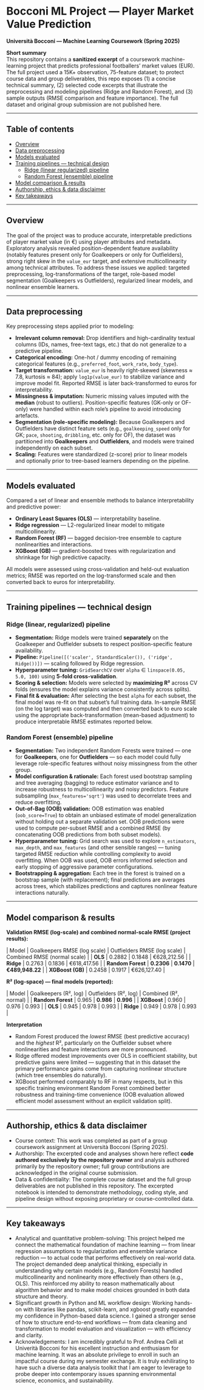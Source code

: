# Bocconi ML Project — Player Market Value Prediction  
**Università Bocconi — Machine Learning Coursework (Spring 2025)**

**Short summary**  
This repository contains a **sanitized excerpt** of a coursework machine-learning project that predicts professional footballers’ market values (EUR). The full project used a 15K+ observation, 75-feature dataset; to protect course data and group deliverables, this repo exposes (1) a concise technical summary, (2) selected code excerpts that illustrate the preprocessing and modeling pipelines (Ridge and Random Forest), and (3) sample outputs (RMSE comparison and feature importance). The full dataset and original group submission are not published here.

---

## Table of contents
- [Overview](#overview)  
- [Data preprocessing](#data-preprocessing)  
- [Models evaluated](#models-evaluated)  
- [Training pipelines — technical design](#training-pipelines---technical-design)  
  - [Ridge (linear regularized) pipeline](#ridge-linear-regularized-pipeline)  
  - [Random Forest (ensemble) pipeline](#random-forest-ensemble-pipeline)  
- [Model comparison & results](#model-comparison--results)  
- [Authorship, ethics & data disclaimer](#authorship-ethics--data-disclaimer)  
- [Key takeaways](#key-takeaways-to-be-completed-by-author)

---

## Overview
The goal of the project was to produce accurate, interpretable predictions of player market value (in €) using player attributes and metadata. Exploratory analysis revealed position-dependent feature availability (notably features present only for Goalkeepers or only for Outfielders), strong right skew in the `value_eur` target, and extensive multicollinearity among technical attributes. To address these issues we applied: targeted preprocessing, log-transformations of the target, role-based model segmentation (Goalkeepers vs Outfielders), regularized linear models, and nonlinear ensemble learners.

---

## Data preprocessing
Key preprocessing steps applied prior to modeling:

- **Irrelevant column removal:** Drop identifiers and high-cardinality textual columns (IDs, names, free-text tags, etc.) that do not generalize to a predictive pipeline.  
- **Categorical encoding:** One-hot / dummy encoding of remaining categorical features (e.g., `preferred_foot`, `work_rate`, `body_type`).  
- **Target transformation:** `value_eur` is heavily right-skewed (skewness ≈ 7.8, kurtosis ≈ 84); apply `log1p(value_eur)` to stabilize variance and improve model fit. Reported RMSE is later back-transformed to euros for interpretability.  
- **Missingness & imputation:** Numeric missing values imputed with the **median** (robust to outliers). Position-specific features (GK-only or OF-only) were handled within each role’s pipeline to avoid introducing artefacts.  
- **Segmentation (role-specific modeling):** Because Goalkeepers and Outfielders have distinct feature sets (e.g., `goalkeeping_speed` only for GK; `pace`, `shooting`, `dribbling`, etc. only for OF), the dataset was partitioned into **Goalkeepers** and **Outfielders**, and models were trained independently on each subset.  
- **Scaling:** Features were standardized (z-score) prior to linear models and optionally prior to tree-based learners depending on the pipeline.

---

## Models evaluated
Compared a set of linear and ensemble methods to balance interpretability and predictive power:

- **Ordinary Least Squares (OLS)** — interpretability baseline.  
- **Ridge regression** — L2-regularized linear model to mitigate multicollinearity.  
- **Random Forest (RF)** — bagged decision-tree ensemble to capture nonlinearities and interactions.  
- **XGBoost (GB)** — gradient-boosted trees with regularization and shrinkage for high predictive capacity.

All models were assessed using cross-validation and held-out evaluation metrics; RMSE was reported on the log-transformed scale and then converted back to euros for interpretability.

---

## Training pipelines — technical design

### Ridge (linear, regularized) pipeline
- **Segmentation:** Ridge models were trained **separately** on the Goalkeeper and Outfielder subsets to respect position-specific feature availability.  
- **Pipeline:** `Pipeline([('scaler', StandardScaler()), ('ridge', Ridge())])` — scaling followed by Ridge regression.  
- **Hyperparameter tuning:** `GridSearchCV` over `alpha` ∈ `linspace(0.05, 5.0, 100)` using **5-fold cross-validation**.  
- **Scoring & selection:** Models were selected by **maximizing R²** across CV folds (ensures the model explains variance consistently across splits).  
- **Final fit & evaluation:** After selecting the best `alpha` for each subset, the final model was re-fit on that subset’s full training data. In-sample RMSE (on the log target) was computed and then converted back to euro scale using the appropriate back-transformation (mean-based adjustment) to produce interpretable RMSE estimates reported below.

### Random Forest (ensemble) pipeline
- **Segmentation:** Two independent Random Forests were trained — one for **Goalkeepers**, one for **Outfielders** — so each model could fully leverage role-specific features without noisy missingness from the other group.  
- **Model configuration & rationale:** Each forest used bootstrap sampling and tree averaging (bagging) to reduce estimator variance and to increase robustness to multicollinearity and noisy predictors. Feature subsampling (`max_features='sqrt'`) was used to decorrelate trees and reduce overfitting.  
- **Out-of-Bag (OOB) validation:** OOB estimation was enabled (`oob_score=True`) to obtain an unbiased estimate of model generalization without holding out a separate validation set. OOB predictions were used to compute per-subset RMSE and a combined RMSE (by concatenating OOB predictions from both subset models).  
- **Hyperparameter tuning:** Grid search was used to explore `n_estimators`, `max_depth`, and `max_features` (and other sensible ranges) — tuning targeted RMSE reduction while controlling complexity to avoid overfitting. When OOB was used, OOB errors informed selection and early stopping of aggressive parameter configurations.  
- **Bootstrapping & aggregation:** Each tree in the forest is trained on a bootstrap sample (with replacement); final predictions are averages across trees, which stabilizes predictions and captures nonlinear feature interactions naturally.

---

## Model comparison & results

**Validation RMSE (log-scale) and combined normal-scale RMSE (project results):**

| Model | Goalkeepers RMSE (log scale) | Outfielders RMSE (log scale) | Combined RMSE (normal scale) |
| **OLS** | 0.2882 | 0.1848 | €628,212.56 |
| **Ridge** | 0.2763 | 0.1836 | €618,417.56 |
| **Random Forest** | **0.2306** | **0.1470** | **€489,948.22** |
| **XGBoost (GB)** | 0.2458 | 0.1917 | €626,127.40 |

**R² (log-space) — final models (reported):**

| Model | Goalkeepers (R², log) | Outfielders (R², log) | Combined (R², normal) |
| **Random Forest** | 0.965 | **0.986** | **0.996** |
| **XGBoost** | 0.960 | 0.976 | 0.993 |
| **OLS** | 0.945 | 0.978 | 0.993 |
| **Ridge** | 0.949 | 0.978 | 0.993 |

**Interpretation**  
- Random Forest produced the *lowest* RMSE (best predictive accuracy) and the *highest* R², particularly on the Outfielder subset where nonlinearities and feature interactions are more pronounced.  
- Ridge offered modest improvements over OLS in coefficient stability, but predictive gains were limited — suggesting that in this dataset the primary performance gains come from capturing nonlinear structure (which tree ensembles do naturally).  
- XGBoost performed comparably to RF in many respects, but in this specific training environment Random Forest combined better robustness and training-time convenience (OOB evaluation allowed efficient model assessment without an explicit validation split).

---

## Authorship, ethics & data disclaimer

- Course context: This work was completed as part of a group coursework assignment at Università Bocconi (Spring 2025).
- Authorship: The excerpted code and analyses shown here reflect **code authored exclusively by the repository owner** and analysis authored primarily by the repository owner; full group contributions are acknowledged in the original course submission.
- Data & confidentiality: The complete course dataset and the full group deliverables are not published in this repository. The excerpted notebook is intended to demonstrate methodology, coding style, and pipeline design without exposing proprietary or course-controlled data.

---

## Key takeaways

- Analytical and quantitative problem-solving: This project helped me connect the mathematical foundation of machine learning — from linear regression assumptions to regularization and ensemble variance reduction — to actual code that performs effectively on real-world data. The project demanded deep analytical thinking, especially in understanding why certain models (e.g., Random Forests) handled multicollinearity and nonlinearity more effectively than others (e.g., OLS). This reinforced my ability to reason mathematically about algorithm behavior and to make model choices grounded in both data structure and theory.
- Significant growth in Python and ML workflow design: Working hands-on with libraries like pandas, scikit-learn, and xgboost greatly expanded my confidence in Python-based data science. I gained a stronger sense of how to structure end-to-end workflows — from data cleaning and transformation to model evaluation and visualization — with efficiency and clarity.
- Acknowledgements: I am incredibly grateful to Prof. Andrea Celli at Univerità Bocconi for his excellent instruction and enthusiasm for machine learning. It was an absolute privilege to enroll in such an impactful course during my semester exchange. It is truly exhilirating to have such a diverse data analysis toolkit that I am eager to leverage to probe deeper into contemporary issues spanning environmental science, economics, and sustainability.
